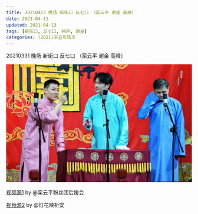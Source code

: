 ```yaml
---
title: 20210413 晚场 新街口 反七口 （栾云平 谢金 高峰）
date: 2021-04-13
updated: 2021-04-13
tags: [新街口, 反七口, 相声, 谢金] 
categories: (2021)辛丑年场次 
---
```

20210331 晚场 新街口 反七口 （栾云平 谢金 高峰）

![](https://raw.githubusercontent.com/rhenginium/image/main/img-16183282786884e507661e6402c0be9a2201d6c482df4.jpg)

[视频源1](https://m.weibo.cn/6574451359/4625653205307177) by @栾云平粉丝团后援会

[视频源2](https://m.weibo.cn/1950216183/4625644107858907)  by @灯花映祈安




